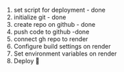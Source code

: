 1. set script for deployment - done
2. initialize git - done
3. create repo on github - done
4. push code to github -done
5. connect gh repo to render
6. Configure build settings on render
7. Set environment variables on render
8. Deploy 🤞

